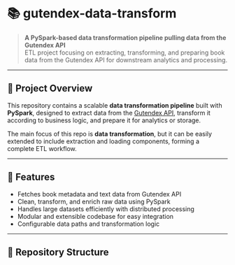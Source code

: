 # 📚 gutendex-data-transform

> **A PySpark-based data transformation pipeline pulling data from the Gutendex API**  
> ETL project focusing on extracting, transforming, and preparing book data from the Gutendex API for downstream analytics and processing.

---

## 🚀 Project Overview

This repository contains a scalable **data transformation pipeline** built with **PySpark**, designed to extract data from the [Gutendex API](https://gutendex.com/), transform it according to business logic, and prepare it for analytics or storage.

The main focus of this repo is **data transformation**, but it can be easily extended to include extraction and loading components, forming a complete ETL workflow.

---

## 🎯 Features

- Fetches book metadata and text data from Gutendex API
- Clean, transform, and enrich raw data using PySpark
- Handles large datasets efficiently with distributed processing
- Modular and extensible codebase for easy integration
- Configurable data paths and transformation logic

---

## 📁 Repository Structure

